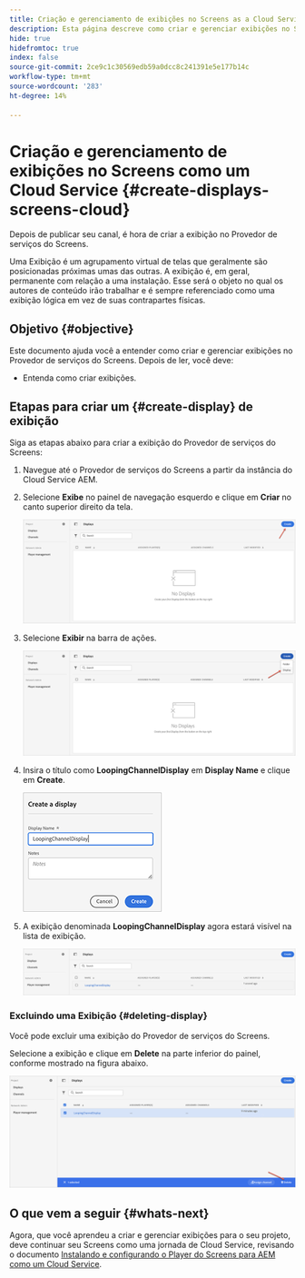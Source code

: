 ```yaml
---
title: Criação e gerenciamento de exibições no Screens as a Cloud Service
description: Esta página descreve como criar e gerenciar exibições no Screens as a Cloud Service.
hide: true
hidefromtoc: true
index: false
source-git-commit: 2ce9c1c30569edb59a0dcc8c241391e5e177b14c
workflow-type: tm+mt
source-wordcount: '283'
ht-degree: 14%

---
```



# Criação e gerenciamento de exibições no Screens como um Cloud Service {#create-displays-screens-cloud}

Depois de publicar seu canal, é hora de criar a exibição no Provedor de serviços do Screens.

Uma Exibição é um agrupamento virtual de telas que geralmente são posicionadas próximas umas das outras. A exibição é, em geral, permanente com relação a uma instalação. Esse será o objeto no qual os autores de conteúdo irão trabalhar e é sempre referenciado como uma exibição lógica em vez de suas contrapartes físicas.

## Objetivo {#objective}

Este documento ajuda você a entender como criar e gerenciar exibições no Provedor de serviços do Screens. Depois de ler, você deve:

* Entenda como criar exibições.

## Etapas para criar um {#create-display} de exibição

Siga as etapas abaixo para criar a exibição do Provedor de serviços do Screens:

1. Navegue até o Provedor de serviços do Screens a partir da instância do Cloud Service AEM.
1. Selecione **Exibe** no painel de navegação esquerdo e clique em **Criar** no canto superior direito da tela.

   ![imagem](/help/screens-cloud/assets/display/disp-1.png)

1. Selecione **Exibir** na barra de ações.

   ![imagem](/help/screens-cloud/assets/display/disp-2.png)

1. Insira o título como **LoopingChannelDisplay** em **Display Name** e clique em **Create**.

   ![imagem](/help/screens-cloud/assets/display/disp3.png)

1. A exibição denominada **LoopingChannelDisplay** agora estará visível na lista de exibição.

   ![imagem](/help/screens-cloud/assets/display/disp-4.png)

### Excluindo uma Exibição {#deleting-display}

Você pode excluir uma exibição do Provedor de serviços do Screens.

Selecione a exibição e clique em **Delete** na parte inferior do painel, conforme mostrado na figura abaixo.

![imagem](/help/screens-cloud/assets/display/disp-5.png)

## O que vem a seguir {#whats-next}

Agora, que você aprendeu a criar e gerenciar exibições para o seu projeto, deve continuar seu Screens como uma jornada de Cloud Service, revisando o documento [Instalando e configurando o Player do Screens para AEM como um Cloud Service](/help/screens-cloud/managing-players-registration/installing-screens-cloud-player.md).